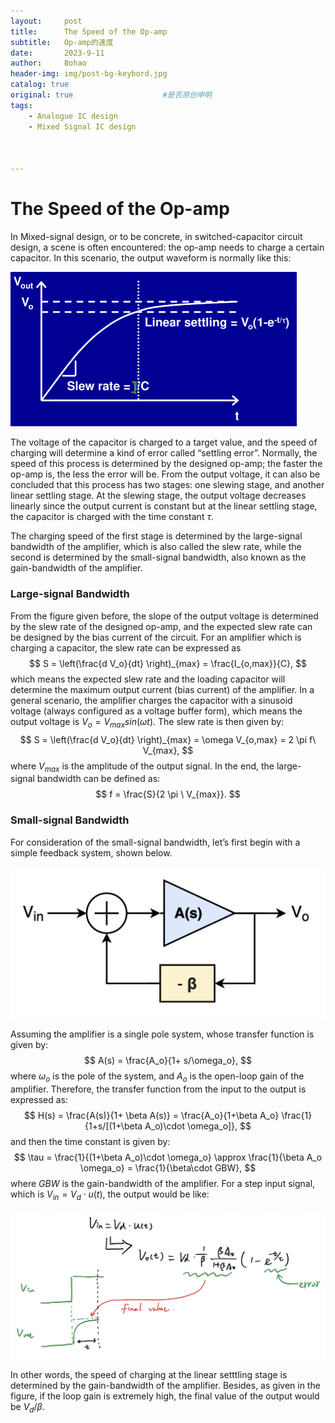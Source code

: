 ```yaml
---
layout:     post
title:      The Speed of the Op-amp
subtitle:   Op-amp的速度
date:       2023-9-11
author:     Bohao
header-img: img/post-bg-keybord.jpg
catalog: true
original: true                    #是否原创申明
tags:
    - Analogue IC design
    - Mixed Signal IC design
    


---
```




# The Speed of the Op-amp

In Mixed-signal design, or to be concrete, in switched-capacitor circuit design, a scene is often encountered: the op-amp needs to charge a certain capacitor. In this scenario, the output waveform is normally like this:

<img src="https://raw.githubusercontent.com/merengueLee/my-gallery/master/imag/20230911140918.png" alt="screenshot 2023-09-11 at 14.09.14" style="zoom:55%;" />

The voltage of the capacitor is charged to a target value, and the speed of charging will determine a kind of error called “settling error”. Normally, the speed of this process is determined by the designed op-amp; the faster the op-amp is, the less the error will be. 
From the output voltage, it can also be concluded that this process has two stages: one slewing stage, and another linear settling stage. At the slewing stage, the output voltage decreases linearly since the output current is constant but at the linear settling stage, the capacitor is charged with the time constant $\tau$. 

The charging speed of the first stage is determined by the large-signal bandwidth of the amplifier, which is also called the slew rate, while the second is determined by the small-signal bandwidth, also known as the gain-bandwidth of the amplifier.

### Large-signal Bandwidth

From the figure given before, the slope of the output voltage is determined by the slew rate of the designed op-amp, and the expected slew rate can be designed by the bias current of the circuit. For an amplifier which is charging a capacitor, the slew rate can be expressed as
$$
S = \left(\frac{d V_o}{dt} \right)_{max} = \frac{I_{o,max}}{C},
$$
which means the expected slew rate and the loading capacitor will determine the maximum output current (bias current) of the amplifier. 
In a general scenario, the amplifier charges the capacitor with a sinusoid voltage (always configured as a voltage buffer form), which means the output voltage is $V_o = V_{max} sin(\omega t)$. The slew rate is then given by:
$$
S = \left(\frac{d V_o}{dt} \right)_{max} = \omega V_{o,max} = 2 \pi f\ V_{max},
$$
where $V_{max}$ is the amplitude of the output signal. In the end, the large-signal bandwidth can be defined as:
$$
f = \frac{S}{2 \pi \ V_{max}}.
$$


### Small-signal Bandwidth

For consideration of the small-signal bandwidth, let’s first begin with a simple feedback system, shown below.

<img src="https://raw.githubusercontent.com/merengueLee/my-gallery/master/imag/20230911160855.png" alt="screenshot 2023-09-11 at 16.08.50" style="zoom:50%;" />

Assuming the amplifier is a single pole system, whose transfer function is given by:
$$
A(s) = \frac{A_o}{1+ s/\omega_o},
$$
where $\omega_o$ is the pole of the system, and $A_o$ is the open-loop gain of the amplifier. Therefore, the transfer function from the input to the output is expressed as:
$$
H(s) = \frac{A(s)}{1+ \beta A(s)} = \frac{A_o}{1+\beta A_o} \frac{1}{1+s/[(1+\beta A_o)\cdot \omega_o]},
$$
and then the time constant is given by:
$$
\tau = \frac{1}{(1+\beta A_o)\cdot \omega_o} \approx \frac{1}{\beta A_o \omega_o} = \frac{1}{\beta\cdot GBW},
$$
where $GBW$ is the gain-bandwidth of the amplifier. For a step input signal, which is $V_{in} = V_d \cdot u(t)$, the output would be like:

<img src="https://raw.githubusercontent.com/merengueLee/my-gallery/master/imag/20230911162812.png" alt="screenshot 2023-09-11 at 16.28.07" style="zoom:50%;" />

In other words, the speed of charging at the linear setttling stage is determined by the gain-bandwidth of the amplifier. Besides, as given in the figure, if the loop gain is extremely high, the final value of the output would be $V_d/\beta$. 
























